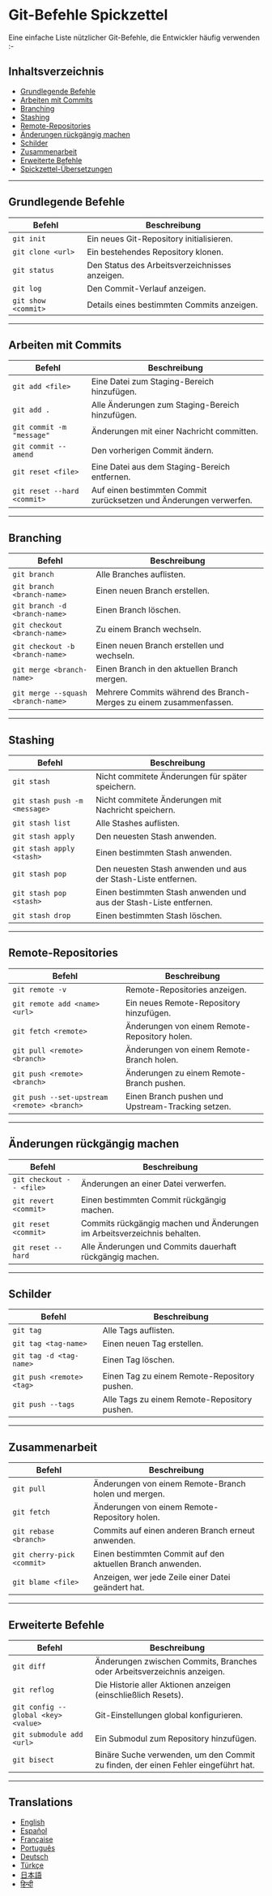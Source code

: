 # Git-Befehle Spickzettel

Eine einfache Liste nützlicher Git-Befehle, die Entwickler häufig verwenden :-

## Inhaltsverzeichnis

- [Grundlegende Befehle](#grundlegende-befehle)
- [Arbeiten mit Commits](#arbeiten-mit-commits)
- [Branching](#branching)
- [Stashing](#stashing)
- [Remote-Repositories](#remote-repositories)
- [Änderungen rückgängig machen](#änderungen-rückgängig-machen)
- [Schilder](#tags)
- [Zusammenarbeit](#zusammenarbeit)
- [Erweiterte Befehle](#erweiterte-befehle)
- [Spickzettel-Übersetzungen](#translations)

---

## Grundlegende Befehle

| Befehl               | Beschreibung                              |
|----------------------|-------------------------------------------|
| `git init`           | Ein neues Git-Repository initialisieren.  |
| `git clone <url>`    | Ein bestehendes Repository klonen.        |
| `git status`         | Den Status des Arbeitsverzeichnisses anzeigen. |
| `git log`            | Den Commit-Verlauf anzeigen.              |
| `git show <commit>`  | Details eines bestimmten Commits anzeigen.|

---

## Arbeiten mit Commits

| Befehl                       | Beschreibung                                   |
|------------------------------|-----------------------------------------------|
| `git add <file>`             | Eine Datei zum Staging-Bereich hinzufügen.    |
| `git add .`                  | Alle Änderungen zum Staging-Bereich hinzufügen.|
| `git commit -m "message"`    | Änderungen mit einer Nachricht committen.     |
| `git commit --amend`         | Den vorherigen Commit ändern.                 |
| `git reset <file>`           | Eine Datei aus dem Staging-Bereich entfernen. |
| `git reset --hard <commit>`  | Auf einen bestimmten Commit zurücksetzen und Änderungen verwerfen. |

---

## Branching

| Befehl                        | Beschreibung                                  |
|-------------------------------|----------------------------------------------|
| `git branch`                  | Alle Branches auflisten.                     |
| `git branch <branch-name>`    | Einen neuen Branch erstellen.                |
| `git branch -d <branch-name>` | Einen Branch löschen.                        |
| `git checkout <branch-name>`  | Zu einem Branch wechseln.                    |
| `git checkout -b <branch-name>`| Einen neuen Branch erstellen und wechseln.  |
| `git merge <branch-name>`     | Einen Branch in den aktuellen Branch mergen. |
| `git merge --squash <branch-name>`| Mehrere Commits während des Branch-Merges zu einem zusammenfassen. |

---

## Stashing

| Befehl                  | Beschreibung                                   |
|-------------------------|-----------------------------------------------|
| `git stash`             | Nicht commitete Änderungen für später speichern. |
| `git stash push -m <message>`| Nicht commitete Änderungen mit Nachricht speichern. |
| `git stash list`        | Alle Stashes auflisten.                       |
| `git stash apply`       | Den neuesten Stash anwenden.                  |
| `git stash apply <stash>`| Einen bestimmten Stash anwenden.             |
| `git stash pop`         | Den neuesten Stash anwenden und aus der Stash-Liste entfernen. |
| `git stash pop <stash>` | Einen bestimmten Stash anwenden und aus der Stash-Liste entfernen. |
| `git stash drop`        | Einen bestimmten Stash löschen.               |

---

## Remote-Repositories

| Befehl                                   | Beschreibung                                   |
|------------------------------------------|-----------------------------------------------|
| `git remote -v`                          | Remote-Repositories anzeigen.                 |
| `git remote add <name> <url>`            | Ein neues Remote-Repository hinzufügen.       |
| `git fetch <remote>`                     | Änderungen von einem Remote-Repository holen. |
| `git pull <remote> <branch>`             | Änderungen von einem Remote-Branch holen.     |
| `git push <remote> <branch>`             | Änderungen zu einem Remote-Branch pushen.     |
| `git push --set-upstream <remote> <branch>` | Einen Branch pushen und Upstream-Tracking setzen. |

---

## Änderungen rückgängig machen

| Befehl                        | Beschreibung                                   |
|-------------------------------|-----------------------------------------------|
| `git checkout -- <file>`      | Änderungen an einer Datei verwerfen.          |
| `git revert <commit>`         | Einen bestimmten Commit rückgängig machen.    |
| `git reset <commit>`          | Commits rückgängig machen und Änderungen im Arbeitsverzeichnis behalten. |
| `git reset --hard`            | Alle Änderungen und Commits dauerhaft rückgängig machen. |

---

## Schilder

| Befehl                    | Beschreibung                                   |
|---------------------------|-----------------------------------------------|
| `git tag`                 | Alle Tags auflisten.                          |
| `git tag <tag-name>`      | Einen neuen Tag erstellen.                    |
| `git tag -d <tag-name>`   | Einen Tag löschen.                            |
| `git push <remote> <tag>` | Einen Tag zu einem Remote-Repository pushen.  |
| `git push --tags`         | Alle Tags zu einem Remote-Repository pushen.  |

---

## Zusammenarbeit

| Befehl                             | Beschreibung                                   |
|------------------------------------|-----------------------------------------------|
| `git pull`                         | Änderungen von einem Remote-Branch holen und mergen. |
| `git fetch`                        | Änderungen von einem Remote-Repository holen. |
| `git rebase <branch>`              | Commits auf einen anderen Branch erneut anwenden. |
| `git cherry-pick <commit>`         | Einen bestimmten Commit auf den aktuellen Branch anwenden. |
| `git blame <file>`                 | Anzeigen, wer jede Zeile einer Datei geändert hat. |

---

## Erweiterte Befehle

| Befehl                        | Beschreibung                                   |
|-------------------------------|-----------------------------------------------|
| `git diff`                    | Änderungen zwischen Commits, Branches oder Arbeitsverzeichnis anzeigen. |
| `git reflog`                  | Die Historie aller Aktionen anzeigen (einschließlich Resets). |
| `git config --global <key> <value>` | Git-Einstellungen global konfigurieren.     |
| `git submodule add <url>`     | Ein Submodul zum Repository hinzufügen.       |
| `git bisect`                  | Binäre Suche verwenden, um den Commit zu finden, der einen Fehler eingeführt hat. |

---

## Translations

- [English](README.md)
- [Español](README.es.md)
- [Française](README.fr.md)
- [Português](README.pt.md)
- [Deutsch](README.de.md)
- [Türkçe](README.tr.md)
- [日本語](README.jp.md)
- [हिन्दी](README.hi.md)
